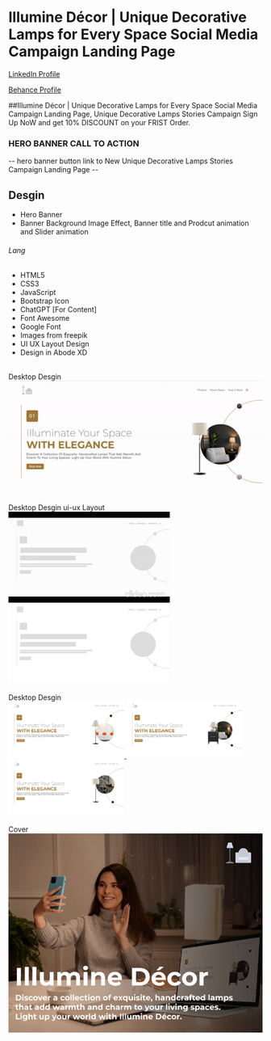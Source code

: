 # Illumine Décor | Unique Decorative Lamps for Every Space Social Media Campaign Landing Page
<a href="https://www.linkedin.com/in/dharmendraverma95/" target="_blank">LinkedIn Profile </a>

<a href="https://www.behance.net/dhirukumar" target="_blank">Behance Profile </a>

##Illumine Décor | Unique Decorative Lamps for Every Space Social Media Campaign Landing Page, Unique Decorative Lamps Stories Campaign Sign Up NoW and get 10% DISCOUNT on your FRIST Order.

### HERO BANNER CALL TO ACTION
-- hero banner button link to New Unique Decorative Lamps Stories Campaign Landing Page --

## Desgin 
<ul>
  <li>Hero Banner</li>
  <li>Banner Background Image Effect, Banner title and Prodcut animation and Slider animation </li>
</ul>

###### Lang
<ul>
  <li>HTML5</li>
  <li>CSS3</li>
  <li>JavaScript</li>
  <li>Bootstrap Icon</li>
  <li>ChatGPT [For Content]</li>
  <li>Font Awesome</li>
  <li>Google Font</li>
  <li>Images from freepik</li>
  <li>UI UX Layout Design</li>
  <li>Design in Abode XD</li>
</ul>


<br>
<span>Desktop Desgin</span><br/>
<a href="" target="_blank" >
<img src="./img/landing-page.gif" width="575px"/>
</a>

 <br />
<span>Desktop Desgin ui-ux Layout</span><br/>
<a href="" target="_blank" >
<img src="./img/ui-ux-layout-landing-page.gif" width="320px"/>
<br />
<img src="./img/ui-ux-layout-landing-page.png" width="320px"/>
</a>
<br />

 <br />
<span>Desktop Desgin</span><br/>
<a href="" target="_blank" >
<img src="./img/landing-page-ss1.png" width="230px"/>

<img src="./img/landing-page-ss2.png" width="230px"/>

<img src="./img/landing-page-ss3.png" width="230px"/>
</a>

<span>Cover</span><br/>
<a href="" target="_blank" >
<img src="./img/cover.png" width="575px"/>
</a>





